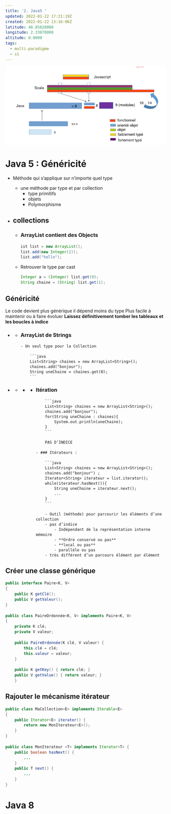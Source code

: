 ```yaml
---
title: '2. Java5 '
updated: 2022-01-22 17:21:19Z
created: 2022-01-22 13:16:06Z
latitude: 48.85820000
longitude: 2.33870000
altitude: 0.0000
tags:
  - multi-paradigme
  - s1
---
```


![65963a329acbbd9e2422b7ecfb217549.png](../../../_resources/65963a329acbbd9e2422b7ecfb217549.png)

# Java 5 : Généricité

- Méthode qui s’applique sur n’importe quel type
    
    - une méthode par type et par collection
        - type primitifs
        - objets
        - Polymorphisme
- ## collections
    
    - ### ArrayList contient des **Objects**
        
        ```Java
        ist list = new ArrayList();
        list.add(new Integer(2));
        list.add("hello");
        ```
        
    - Retrouver le type par cast
        
        ```java
        Integer a = (Integer) list.get(0);
        String chaine = (String) list.get(1);
        ```
        

## Généricité

Le code devient plus générique il dépend moins du type Plus facile à maintenir ou à faire évoluer **Laissez définitivement tomber les tableaux et les boucles à indice**

- - ### ArrayList de Strings
        
        - Un seul type pour la Collection
            
            ```java
            List<String> chaines = new ArrayList<String>(); 
            chaines.add("bonjour"); 
            String uneChaine = chaines.get(0);
            ```
            

- - - - ### Itération
                
                ```java
                List<String> chaines = new ArrayList<String>();
                chaines.add("bonjour");
                for(String uneChaine : chaines){
                    System.out.println(uneChaine);
                }
                ```
                
                PAS D’INDICE
                
            - ### Itérateurs :
                
                ```java
                List<String> chaines = new ArrayList<String>();
                chaines.add("bonjour") ;
                Iterator<String> iterateur = list.iterator();
                while(iterateur.hasNext()){
                    String uneChaine = iterateur.next();
                    ...
                }
                ```
                
                - Outil (méthode) pour parcourir les éléments d’une collection
                - pas d’indice
                    - Indépendant de la représentation interne mémoire
                    - **Ordre conservé ou pas**
                    - **local ou pas**
                    - parallèle ou pas
                - très différent d’un parcours élément par élément

## Créer une classe générique

```java
public interface Paire<K, V> 
{
    public K getClé();
    public V getValeur();
}

public class PaireOrdonnée<K, V> implements Paire<K, V> 
{
    private K clé;
    private V valeur;
    
    public PaireOrdonnée(K clé, V valeur) {
        this.clé = clé;
        this.valeur = valeur;
    }
    
    public K getKey() { return clé; }
    public V getValue() { return valeur; }
    }
```

## Rajouter le mécanisme itérateur

```java
public class MaCollection<E> implements Iterable<E>
{
    public Iterator<E> iterator() {
        return new MonIterateur<E>();
    }
}

public class MonIterateur <T> implements Iterator<T> {
    public boolean hasNext() {
        ...
    }
    public T next() {
        ...
    }
}
```

# Java 8